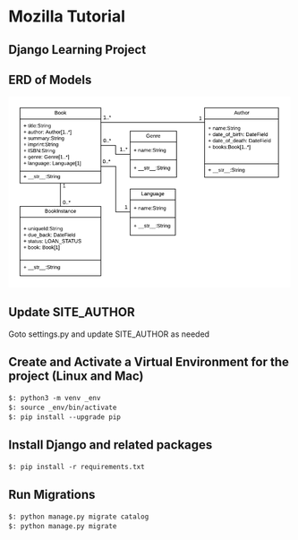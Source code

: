 # Mozilla Tutorial

## Django Learning Project

## ERD of Models
![ERD of Library Project](./static/images/local_library_model_uml.png)

## Update SITE_AUTHOR
Goto settings.py and update SITE_AUTHOR as needed

## Create and Activate a Virtual Environment for the project (Linux and Mac)  
`$: python3 -m venv _env`  
`$: source _env/bin/activate`  
`$: pip install --upgrade pip`  
 
## Install Django and related packages   
`$: pip install -r requirements.txt`    

## Run Migrations  
`$: python manage.py migrate catalog`  
`$: python manage.py migrate` 
